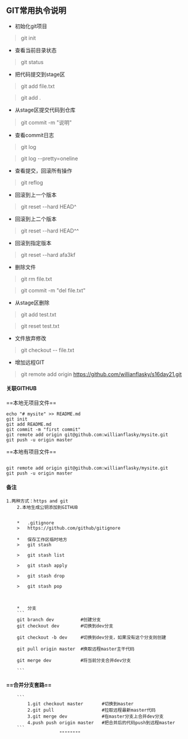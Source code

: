 
## GIT常用执令说明

*   初始化git项目
>   git init

*   查看当前目录状态
>   git status

*   把代码提交到stage区
>   git add file.txt

>   git add .

*   从stage区提交代码到仓库
> git commit -m "说明"

*   查看commit日志
>   git log

>   git log --pretty=oneline

*   查看提交，回滚所有操作
>   git reflog


*   回滚到上一个版本
>   git reset --hard HEAD^


*   回滚到上二个版本
>   git reset --hard HEAD^^

*   回滚到指定版本
>   git reset --hard afa3kf

*   删除文件
>   git rm file.txt

>   git commit -m "del file.txt"

*   从stage区删除
>   git add test.txt

>   git reset test.txt

*   文件放弃修改
>   git checkout -- file.txt


*   增加远程GIT
>   git remote add origin https://github.com/willianflasky/s16day21.git


####    关联GITHUB
==本地无项目文件==
```
echo "# mysite" >> README.md
git init
git add README.md
git commit -m "first commit"
git remote add origin git@github.com:willianflasky/mysite.git
git push -u origin master

```
==本地有项目文件==
```

git remote add origin git@github.com:willianflasky/mysite.git
git push -u origin master

```

#### 备注

    1.两种方式：https and git
	    2.本地生成公钥添加到GITHUB
		    
		
		*   .gitignore
		>   https://github.com/github/gitignore
		
		*   保存工作区临时地方
		>   git stash   
		
		>   git stash list
		
		>   git stash apply
		
		>   git stash drop
		
		>   git stash pop
		
		
		
		*   分支
		```
		git branch dev          #创建分支
		git checkout dev        #切换到dev分支
		
		git checkout -b dev     #切换到dev分支，如果没有这个分支则创建
		
		git pull origin master  #换取远程master主干代码
		
		git merge dev           #将当前分支合并dev分支
		
		```
		
#### ==合并分支套路==
		```
		    1.git checkout master       #切换到master
			2.git pull                  #拉取远程最新master代码
			3.git merge dev             #在master分支上合并dev分支
			4.push push origin master   #把合并后的代码push到远程master
		```
						""""""""
